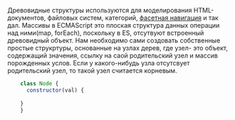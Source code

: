 Древовидные структуры используются для моделирования HTML- документов, файловых систем, категорий, [фасетная навигация](https://www.searchengines.ru/facet-seo.html) и так дал.
Массивы в ECMAScript это плоская структура данных операции над ними(map, forEach), поскольку в ES, отсутвуют встроенный древовидный объект.
Нам необходимо сами создовать собственные простые струкртуры, основанные на узлах дерев, где узел- это объект,
содержащий значения, ссылку на саой родительский узел и массив порожденных услов. Если у какого-нибудь узла отсутсвует родительский узел,
то такой узел считается корневым.
```javascript
    class Node {
      constructor(val) {
      
    }
    }
```
